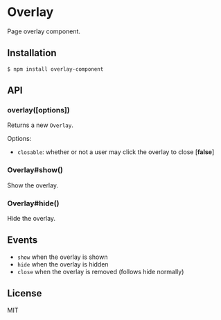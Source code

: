 # Overlay

  Page overlay component.

## Installation

```
$ npm install overlay-component
```

## API

### overlay([options])

  Returns a new `Overlay`.

  Options:

  - `closable`: whether or not a user may click the overlay to close [__false__]

### Overlay#show()

  Show the overlay.

### Overlay#hide()

  Hide the overlay.

## Events

  - `show` when the overlay is shown
  - `hide` when the overlay is hidden
  - `close` when the overlay is removed (follows hide normally)


## License

  MIT